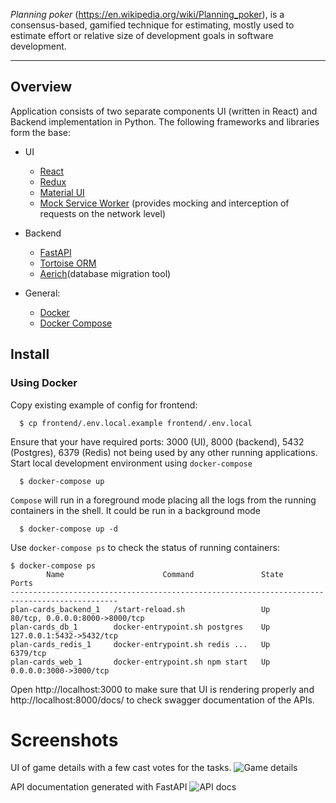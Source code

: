 *Planning poker* (https://en.wikipedia.org/wiki/Planning_poker),  is a consensus-based, gamified technique for estimating, mostly used to estimate effort or relative size of development goals in software development.

---

## Overview

Application consists of two separate components UI (written in React) and Backend implementation in Python. 
The following frameworks and libraries form the base:
* UI
  - [React](https://reactjs.org/)
  - [Redux](https://redux.js.org/)
  - [Material UI](https://material-ui.com/)
  - [Mock Service Worker](https://mswjs.io/) (provides mocking and interception of requests on the network level)

* Backend
  - [FastAPI](https://fastapi.tiangolo.com/)
  - [Tortoise ORM](https://tortoise-orm.readthedocs.io/en/latest/)
  - [Aerich](https://github.com/tortoise/aerich)(database migration tool)

* General:
  - [Docker](https://docs.docker.com/)
  - [Docker Compose](https://docs.docker.com/compose/)
## Install

### Using Docker

Copy existing example of config for frontend:
```shell
  $ cp frontend/.env.local.example frontend/.env.local 
```

Ensure that your have required ports: 3000 (UI), 8000 (backend), 5432 (Postgres), 6379 (Redis) not being used by any other running applications.
Start local development environment using `docker-compose`
```shell
  $ docker-compose up
```
`Compose` will run in a foreground mode placing all the logs from the running containers in the shell. It could be run in a background mode

```shell
  $ docker-compose up -d 
```

Use `docker-compose ps` to check the status of running containers:

```shell
$ docker-compose ps 
        Name                      Command               State               Ports             
----------------------------------------------------------------------------------------------
plan-cards_backend_1   /start-reload.sh                 Up      80/tcp, 0.0.0.0:8000->8000/tcp
plan-cards_db_1        docker-entrypoint.sh postgres    Up      127.0.0.1:5432->5432/tcp      
plan-cards_redis_1     docker-entrypoint.sh redis ...   Up      6379/tcp                      
plan-cards_web_1       docker-entrypoint.sh npm start   Up      0.0.0.0:3000->3000/tcp  
```

Open http://localhost:3000 to make sure that UI is rendering properly and http://localhost:8000/docs/ to check swagger documentation of the APIs.


# Screenshots 

UI of game details with a few cast votes for the tasks.
![Game details](https://www.evernote.com/shard/s46/sh/3ad6fac8-eb2a-43c8-8e27-90d18e6065c5/1446c8a1104ac0c4/res/3253b39d-ada1-4eb3-842a-34b9f26cd7f4)

API documentation generated with FastAPI 
![API docs](https://www.evernote.com/shard/s46/sh/6be693fe-9f97-4331-94ac-8c11df93d187/11917e845c87c2b3/res/135e8ddb-25b9-40a5-bf4d-4beb8859308e)
